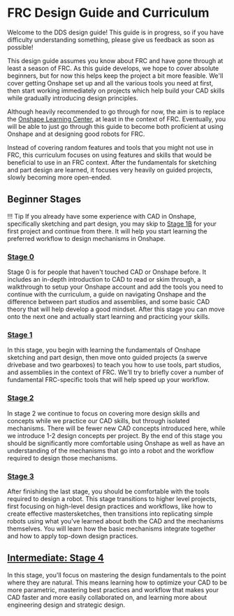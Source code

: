 # FRC Design Guide and Curriculum

Welcome to the DDS design guide! This guide is in progress, so if you have difficulty understanding something, please give us feedback as soon as possible!

This design guide assumes you know about FRC and have gone through at least a season of FRC. As this guide develops, we hope to cover absolute beginners, but for now this helps keep the project a bit more feasible. We'll cover getting Onshape set up and all the various tools you need at first, then start working immediately on projects which help build your CAD skills while gradually introducing design principles.

Although heavily recommended to go through for now, the aim is to replace the [Onshape Learning Center](https://learn.onshape.com/), at least in the context of FRC. Eventually, you will be able to just go through this guide to become both proficient at using Onshape and at designing good robots for FRC.

Instead of covering random features and tools that you might not use in FRC, this curriculum focuses on using features and skills that would be beneficial to use in an FRC context. After the fundamentals for sketching and part design are learned, it focuses very heavily on guided projects, slowly becoming more open-ended.

## Beginner Stages

!!! Tip
    If you already have some experience with CAD in Onshape, specifically sketching and part design, you may skip to [Stage 1B](stage1/1B-swerveDrivebase.md) for your first project and continue from there. It will help you start learning the preferred workflow to design mechanisms in Onshape.

### [Stage 0](stage0/0A-introductionToCAD.md)

Stage 0 is for people that haven't touched CAD or Onshape before. It includes an in-depth introduction to CAD to read or skim through, a walkthrough to setup your Onshape account and add the tools you need to continue with the curriculum, a guide on navigating Onshape and the difference between part studios and assemblies, and some basic CAD theory that will help develop a good mindset. After this stage you can move onto the next one and actually start learning and practicing your skills. 

### [Stage 1](stage1/1A-onshapeFundamentals.md)

In this stage, you begin with learning the fundamentals of Onshape sketching and part design, then move onto guided projects (a swerve drivebase and two gearboxes) to teach you how to use tools, part studios, and assemblies in the context of FRC. We'll try to briefly cover a number of fundamental FRC-specific tools that will help speed up your workflow.


### [Stage 2](stage2/2A-drivebaseFullDetail.md)

In stage 2 we continue to focus on covering more design skills and concepts while we practice our CAD skills, but through isolated mechanisms. There will be fewer new CAD concepts introduced here, while we introduce 1-2 design concepts per project. By the end of this stage you should be significantly more comfortable using Onshape as well as have an understanding of the mechanisms that go into a robot and the workflow required to design those mechanisms. 


### [Stage 3](stage3/3A-multidoc&MS.md)

After finishing the last stage, you should be comfortable with the tools required to design a robot. This stage transitions to higher level projects, first focusing on high-level design practices and workflows, like how to create effective mastersketches, then transitions into replicating simple robots using what you've learned about both the CAD and the mechanisms themselves. You will learn how the basic mechanisms integrate together and how to apply top-down design practices.

## [Intermediate: Stage 4](stage4.md)

In this stage, you'll focus on mastering the design fundamentals to the point where they are natural. This means learning how to optimize your CAD to be more parametric, mastering best practices and workflow that makes your CAD faster and more easily collaborated on, and learning more about engineering design and strategic design. 

<br>



